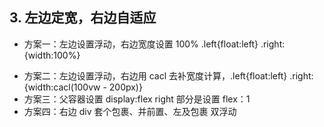 ﻿## 3. 左边定宽，右边自适应

* 方案一：左边设置浮动，右边宽度设置 100% .left{float:left} .right:{width:100%}

- 方案二：左边设置浮动，右边用 cacl 去补宽度计算，.left{float:left} .right:{width:cacl(100vw - 200px)}
- 方案三：父容器设置 display:flex right 部分是设置 flex：1
- 方案四：右边 div 套个包裹、并前置、左及包裹 双浮动

